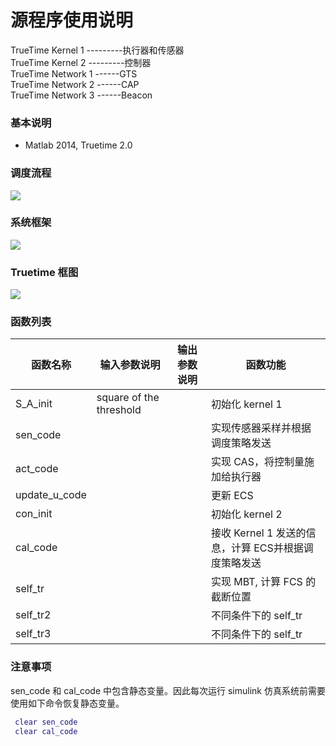 # 源程序使用说明
TrueTime Kernel 1  ---------执行器和传感器        
TrueTime Kernel 2  ---------控制器    
TrueTime Network 1 ------GTS    
TrueTime Network 2 ------CAP       
TrueTime Network 3 ------Beacon     


### 基本说明

- Matlab 2014, Truetime 2.0


### 调度流程
![](https://github.com/jiangtaohe/pb_truncation_controller/blob/master/flow.png)
<br>

### 系统框架
![](https://github.com/jiangtaohe/pb_truncation_controller/blob/master/system.png)
<br>

### Truetime 框图
![](https://github.com/jiangtaohe/pb_truncation_controller/blob/master/truetime_block.png)

### 函数列表

| 函数名称 | 输入参数说明 | 输出参数说明 | 函数功能 |
| -------- | ------------ | ------------ | -------- |
|S_A_init|square of the threshold||初始化 kernel 1|
|sen_code|||实现传感器采样并根据调度策略发送|
|act_code|||实现 CAS，将控制量施加给执行器|
|update_u_code|||更新 ECS|
|con_init|  |              |初始化 kernel 2|
| cal_code| ||接收 Kernel 1 发送的信息，计算 ECS并根据调度策略发送|
|self_tr|||实现 MBT, 计算 FCS 的截断位置 |
|self_tr2|||不同条件下的 self_tr|
|self_tr3|||不同条件下的 self_tr|



### 注意事项
sen_code 和 cal_code 中包含静态变量。因此每次运行 simulink 仿真系统前需要使用如下命令恢复静态变量。
```matlab
 clear sen_code
 clear cal_code
```

